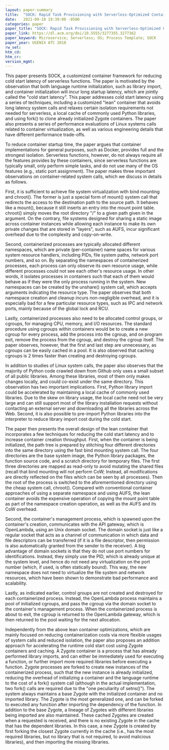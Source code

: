 ```yaml
---
layout: paper-summary
title:  "SOCK: Rapid Task Provisioning with Serverless-Optimized Containers"
date:   2021-09-10 19:39:00 -0500
categories: paper
paper_title: "SOCK: Rapid Task Provisioning with Serverless-Optimized Containers"
paper_link: https://dl.acm.org/doi/10.5555/3277355.3277362
paper_keyword: Microservice; Serverless; OS; Process Template; SOCK
paper_year: USENIX ATC 2018
rw_set:
htm_cd:
htm_cr:
version_mgmt:
---
```


This paper presents SOCK, a customized container framework for reducing cold start latency of serverless functions.
The paper is motivated by the observation that both language runtime initialization, such as library import, and 
container initialization will incur long startup latency, which are jointly called the "cold start latency".
This paper addresses cold start latency using a series of techniques, including a customized "lean" container that
avoids long latency system calls and relaxes certain isolation requirements not needed for serverless, 
a local cache of commonly used Python libraries, and using fork() to clone already initialized Zygote containers.
The paper also presents a series of performance evaluations of Linux systems calls related to container virtualization, 
as well as various engineering details that have different performance trade-offs.

To reduce container startup time, the paper argues that container implementations for general purposes, such as 
Docker, provides full and the strongest isolation. Serverless functions, however, do not always require all the 
features provides by these containers, since serverless functions are typically small, only perform simple tasks, and
do not use many of the OS features (e.g., static port assignment). 
The paper makes three important observations on container-related system calls, which we discuss in details as follows.

First, it is sufficient to achieve file system virtualization with bind mounting and chroot(). The former is just a 
special form of mount() system call that redirects the access to the destination path to the source path.
It behaves like a mount(), because it still inserts an entry into the mount point table. 
chroot() simply moves the root directory "/" to a given path given in the argument.
On the contrary, file systems designed for sharing a static image across container instances while allowing each 
instance to make its own private changes that are stored in "layers", such as AUFS, incur significant overhead
due to the complexity and copy-on-write.

Second, containerized processes are typically allocated different namespaces, which are private (per-container) name
spaces for various system resource handlers, including PIDs, file system paths, network port numbers, and so on.
By separating the namespaces of containerized processes, each process can only observe its own resource usage, while
different processes could not see each other's resource usage. In other words, it isolates processes in containers
such that each of them would behave as if they were the only process running in the system.
New namespaces can be created by the unshare() system call, which accepts arguments indicating the resource type.
The paper observes that both namespace creation and cleanup incurs non-negligible overhead, and it is especially
bad for a few particular resource types, such as IPC and network ports, mainly because of the global lock and RCU.

Lastly, containerized processes also need to be allocated control groups, or cgroups, for managing CPU, memory, and I/O
resources. The standard procedure using cgroups within containers would be to create a new cgroup for every process,
add the process into the cgroup, and on program exit, remove the process from the cgroup, and destroy the cgroup itself.
The paper observes, however, that the first and last step are unnecessary, as cgroups can be easily cached in a pool.
It is also observed that caching cgroups is 2 times faster than creating and destroying cgroups.

In addition to studies of Linux system calls, the paper also observes that the majority of Python code crawled down 
from Github only uses a small subset of all public libraries. Among these libraries, most of them only makes changes
locally, and could co-exist under the same directory.
This observation has two important implications.
First, Python library import could be accelerated by maintaining a local cache of commonly used libraries. Due to the
skew on library usage, the local cache need not be very large and can still support most of the library installation
requests without contacting an external server and downloading all the libraries across the Web.
Second, it is also possible to pre-import Python libraries into the interpreter to reduce library import cost during 
the cold start. 

The paper then presents the overall design of the lean container that incorporates a few techniques for
reducing the cold start latency and to increase container creation throughput. 
First, when the container is being initialized, the path tree is prepared by stitching four different directories into
the same directory using the fast bind mounting system call. The four directories are the base system image, the 
Python library packages, the function source code, and a scratch directory for temporary files. The first three
directories are mapped as read-only to avoid mutating the shared files (recall that bind mounting will not perform
CoW; Instead, all modifications are directly reflected on the files which can be seen by all processes).
Then the root of the process is switched to the aforementioned directory using the cheap system call, chroot().
Compared with conventional container approaches of using a separate namespace and using AUFS, the lean container
avoids the expensive operation of copying the mount point table as part of the namespace creation operation, as
well as the AUFS and its CoW overhead.

Second, the container's management process, which is spawned upon the container's creation, communicates with the 
API gateway, which is OpenLambda, using an Unix domain socket. The domain socket is just like a regular socket that
acts as a channel of communication in which data and file descriptors can be transferred (if it is a file descriptor, 
then permission is also automatically granted from the sender to the receiver). 
A big advantage of domain sockets is that they do not use port numbers for identifications. Instead, they simply use
the PID, which is already unique at the system level, and hence do not need any virtualization on the port number
(which, if used, is often statically bound). 
This way, the new namespace does not need to virtualize the file system and network resources, which have been shown
to demonstrate bad performance and scalability.

Lastly, as indicated earlier, control groups are not created and destroyed for each containerized process. 
Instead, the OpenLambda process maintains a pool of initialized cgroups, and pass the cgroup via the domain socket
to the container's management process. When the containerized process is about to exit, the cgroup is returned to the
OpenLambda gateway, which is then returned to the pool waiting for the next allocation.

Independently from the above lean container optimizations, which are mainly focused on reducing containerization costs 
via more flexible usages of system calls and reduced isolation, the paper also proposes an addition approach for
accelerating the runtime cold start cost using Zygote containers and caching.
A Zygote container is a process that has already performed library imports, and can either be immediately used for 
executing a function, or further import more required libraries before executing a function. 
Zygote processes are forked to create new instances of the containerized process, such that the new instance 
is already initialized, reducing the overhead of initializing a container and the language runtime to the cost
of a fork() system call (although in the actual implementation, two fork() calls are required due to the 
"one peculiarity of setns()").
The system always maintains a base Zygote with the initialized container and no imported library. The Zygote is the
most generalized one, and can be forked to executed any function after importing the dependency of the function.
In addition to the base Zygote, a lineage of Zygotes with different libraries being imported are also maintained.
These cached Zygotes are created when a requested is received, and there is no existing Zygote in the cache that
has the dependent libraries. In this case, a new Zygote is created by first forking the closest Zygote currently
in the cache (i.e., has the most required libraries, but no library that is not required, to avoid malicious
libraries), and then importing the missing libraries. 
